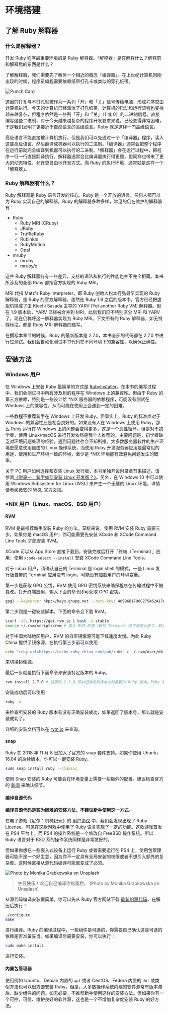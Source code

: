 # 环境搭建

## 了解 Ruby 解释器

### 什么是解释器？

开发 Ruby 程序最重要环境的是 Ruby 解释器。「解释器」是在解释什么？解释前和解释后的东西是什么？

了解解释器，我们需要先了解另一个相近的概念「编译器」。在上世纪计算机刚刚出现的时候，程序员编程需要依赖纸带打孔卡或类似的穿孔纸带。

![Punch Card](/assets/punch-card.png)

这里的打孔与不打孔就被作为一系列「开」和「关」信号传给电脑，形成程序交由计算机执行。今天的计算机已经淘汰了打孔纸带，计算机的启动和运行流程也变得越来越复杂，但程序依然是一些列「开」和「关」（1 或 0）的二进制信号。直接编写这些二进制，对于今天越来越复杂的程序开发要求来说，已经变得非常困难，于是我们发明了更接近于自然语言的高级语言。Ruby 就是这样一门高级语言。

高级语言不能直接被计算机执行，但是我们可以先通过一个「编译器」程序，读入这些高级语言，然后翻译成机器可以执行的二进制。「编译器」通常会把整个程序在运行前就完全编译到机器可以执行的二进制。「解释器」会在运行过程中，把程序一行一行直接翻译执行。解释器通常会比编译器执行得更慢，但同样也带来了更大的动态特性，允许更自由地开发方式。而 Ruby 的执行环境，通常就是这样一个「解释器」。

### Ruby 解释器有什么？

Ruby 解释器是 Ruby 语言开发的核心。Ruby 是一个开放的语言，任何人都可以为 Ruby 实现自己的解释器。Ruby 的解释器多种多样，常见的仍在维护的解释器有：

- Ruby
  - Ruby MRI (CRuby)
  - JRuby
  - TruffleRuby
  - Rubinius
  - RubyMotion
  - Opal
- mruby
  - mruby
  - mruby/c

这些 Ruby 解释器各有一些差异，支持的语法和执行的性能也并不完全相同。本书所涉及的全部 Ruby 都指官方实现的 Ruby MRI。

MRI 代指 Matz's Ruby Interpreter，即 Ruby 创始人松本行弘最早实现的 Ruby 解释器，是 Ruby 的官方解释器。虽然在 Ruby 1.9 之后的版本中，官方已经把虚拟机换成了由 Kiochi Sasada 主导的 YARV (Yet another Ruby VM) 解释器。但在 1.9 版本后，YARV 已经被合并到 MRI，此后我们已不特别区分 MRI 和 YARV 了，现在仍称呼这一解释器实现为 Ruby MRI。下文所有的 Ruby 解释器，如无特殊标注，都是 Ruby MRI 解释器的缩写。

在撰写本章节的时候，Ruby 的最新版本是 2.7.0，本书全部的代码都在 2.7.0 中进行过测试。我们会自动化测试本书代码在不同环境下的兼容性，以确保正确性。

## 安装方法

### Windows 用户

在 Windows 上安装 Ruby 最简单的方式是 [RubyInstaller](https://rubyinstaller.org/)。在本书的编写过程中，我们会测试书中所有涉及到的程序在 Windows 上的兼容性。但由于 Ruby 的第三方依赖，特别是一些设计给 *NIX 服务器的依赖程序，可能没有测试在 Windows 上的兼容性，从而可能在使用上会遇到一定的困难。

一些教程不推荐新手在 Windows 上开发 Ruby。但事实上，Ruby 的标准库对于 Windows 的兼容性还是相当良好的。如果没有人在 Windows 上使用 Ruby，那么 Ruby 运行在 Windows 上的问题会变得更多，这是一个恶性循环。但是对于初学者，使用 Linux/macOS 进行开发依然是我个人推荐的。主要问题是，初学者缺乏对环境问题处理的经验，遇到问题往往会不知所措。大多数服务器软件的生产环境更愿意使用自由的 Linux 操作系统，而使用 Ruby 开发服务器应用是最常见的用途，使用和生产环境一致的环境，至少是 *NIX 环境能有效避免问题发生的概率。

关于 PC 用户如何选择和安装 Linux 发行版，本书单独开设附录章节来描述，请参阅[《附录一：新手如何安装 Linux 开发版？》](/appendix/install-linux.md)。另外，在 Windows 10 中可以使用 Windows Subsystem for Linux (WSL) 来产生一个无缝的 Linux 环境。详情请参阅微软的 [WSL 官方文档](https://docs.microsoft.com/en-us/windows/wsl/about)。

### *NIX 用户（Linux、macOS、BSD 用户）

#### RVM

RVM 是最推荐新手安装 Ruby 的方法。笼统来说，使用 RVM 安装 Ruby 需要三步。如果你是 macOS 用户，你可能需要先安装 XCode 和 XCode Command Line Tools 才能安装 RVM。

XCode 可以从 App Store 直接下载到，安装完成后打开「终端（Terminal）」应用，使用 `xcode-select --install` 安装 XCode Command Line Tools。

对于 Linux 用户，请确认自己的 Terminal 是 login shell 的模式。一些 Linux 发行版自带的 Terminal 应用没有 login，可能没有加载用户的环境变量。

第一步是获取 GPG 公钥，RVM 使用 GPG 密钥系统来确保程序在传输过程中不被篡改。打开终端应用，输入下面的命令即可获取 GPG 密钥。

```bash
gpg2 --keyserver hkp://keys.gnupg.net --recv-keys 409B6B1796C275462A1703113804BB82D39DC0E3 7D2BAF1CF37B13E2069D6956105BD0E739499BDB
```

第二步则是一键安装脚本，下面的命令会下载 RVM。

```bash
\curl -sSL https://get.rvm.io | bash -s stable
source ~/.rvm/scripts/rvm # 载入 RVM 环境（新开 Terminal 就不用这么做了，默认自动重新载入的）
```

对于中国大陆地区用户，RVM 的自带镜像源可能下载速度太慢。为此 Ruby China 提供了镜像源，在执行第三步前可以使用

```bash
echo "ruby_url=https://cache.ruby-china.com/pub/ruby" > ~/.rvm/user/db
```

来切换镜像源。

最后一步就是执行下面命令来安装特定版本的 Ruby。

```bash
rvm install 2.7.0 # 这里的 2.7.0 可以切换成阅读本文时最新的 Ruby 版本。Ruby 最新版本可以在 https://www.ruby-lang.org/ 确认。
```

安装成功后可以使用

```bash
ruby -v
```

来检查所安装的 Ruby 版本有没有正确安装成功，如果返回了版本号，那么就是安装成功了。

详细的安装文档可以在 [rvm.io](https://rvm.io/) 来查询。

#### snap

Ruby 在 2018 年 11 月 8 日加入了官方的 snap 套件支持。如果你使用 Ubuntu 16.04 的后续版本，你可以一键安装 Ruby。

```bash
sudo snap install ruby --classic
```

使用 Snap 安装的 Ruby 可能会在环境变量上需要一些额外的配置。建议检查官方的 [新闻](https://www.ruby-lang.org/zh_cn/news/2018/11/08/snap/) 来确认细节。

#### 编译自源代码

**编译自源代码是较为困难的安装方法，不建议新手使用这一方式。**

在电子游戏《尼尔：机械纪元》的 [用户协议](https://www.jp.square-enix.com/nierautomata/sp/lisence/) 中，我们会发现出现了 Ruby License。可见在这款游戏中使用了 Ruby 语言实现了一定的功能。这款游戏首发在 PS4 平台上，而 PS4 的操作系统是一个修改自 FreeBSD 操作系统。所以 Ruby 语言对于 BSD 系的操作系统同样是非常友好的。

但如果你想在一些嵌入式设备上运行 Ruby 或者需要运行在 PS4 上，使用包管理器可能不是一个好主意，因为你不一定具有全局安装的权限或者不想引入额外的复杂度。这时候直接从源代码编译可能就变成了必须。

![Photo by Monika Grabkowska on Unsplash](/assets/cake-recipe.jpg)

> 生日快乐！欢迎自己编译你的蛋糕。 (Photo by Monika Grabkowska on Unsplash)

从源代码编译安装很简单，你可以先从 Ruby 官方网站下载 [最新的源代码](https://www.ruby-lang.org/zh_cn/downloads/)，在解压后执行：

```bash
./configure
make
```

进行编译。Ruby 的编译过程中，一些组件是可选的，你需要自己确认这些可选的依赖是否准备妥当。如果编译后需要安装，你可以执行：

```bash
sudo make install
```

进行安装。

#### 内置包管理器

使用例如 Ubuntu、Debian 内置的 `apt` 或者 CentOS、Fedora 内置的 `dnf` 或类似方法也可以很方便安装 Ruby。但是，大多数操作系统内建的软件源常有版本滞后、缺少组件的问题。如无必要，不推荐新手使用这样的安装方法。但如果你有一个可控、可信、维护良好的软件源，这也是一个不增加复杂度安装 Ruby 的好方法。
